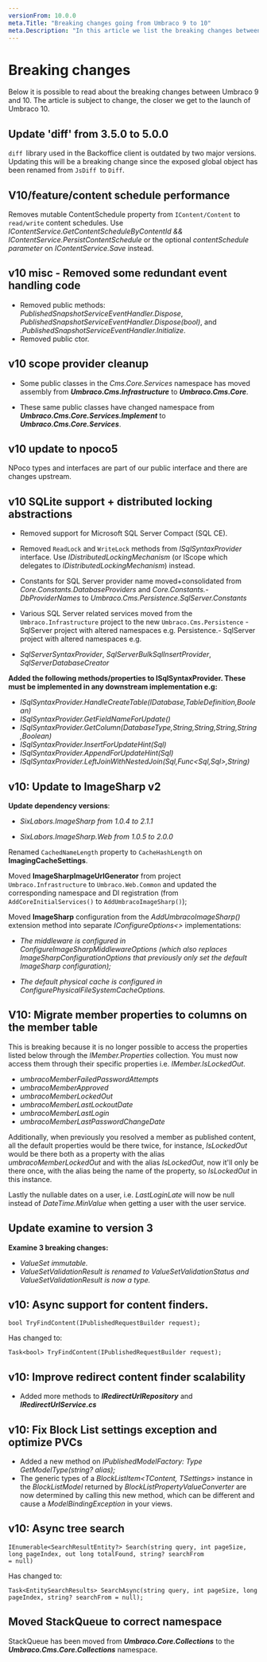 ```yaml
---
versionFrom: 10.0.0
meta.Title: "Breaking changes going from Umbraco 9 to 10"
meta.Description: "In this article we list the breaking changes between Umbraco 9 and 10"
---
```


# Breaking changes

Below it is possible to read about the breaking changes between Umbraco 9 and 10.
The article is subject to change, the closer we get to the launch of Umbraco 10.

## Update 'diff' from 3.5.0 to 5.0.0

`diff `library used in the Backoffice client is outdated by two major versions. Updating this will be a breaking change since the exposed global object has been renamed from `JsDiff `to `Diff`.

## V10/feature/content schedule performance

Removes mutable ContentSchedule property from `IContent/Content` to `read/write` content schedules. Use _IContentService.GetContentScheduleByContentId && IContentService.PersistContentSchedule_ or the optional _contentSchedule parameter_ on _IContentService.Save_ instead.

## v10 misc - Removed some redundant event handling code

- Removed public methods: _PublishedSnapshotServiceEventHandler.Dispose_, _PublishedSnapshotServiceEventHandler.Dispose(bool)_, and _.PublishedSnapshotServiceEventHandler.Initialize_.
- Removed public ctor.

## v10 scope provider cleanup

- Some public classes in the _Cms.Core.Services_ namespace has moved assembly from **_Umbraco.Cms.Infrastructure_** to **_Umbraco.Cms.Core_**.

- These same public classes have changed namespace from **_Umbraco.Cms.Core.Services.Implement_** to **_Umbraco.Cms.Core.Services_**.

## v10 update to npoco5

NPoco types and interfaces are part of our public interface and there are changes upstream.

## v10 SQLite support + distributed locking abstractions

- Removed support for Microsoft SQL Server Compact (SQL CE).

- Removed `ReadLock` and `WriteLock` methods from _ISqlSyntaxProvider_ interface. Use  _IDistributedLockingMechanism_ (or IScope which delegates to _IDistributedLockingMechanism_) instead.

- Constants for SQL Server provider name moved+consolidated from _Core.Constants.DatabaseProviders_ and _Core.Constants.-DbProviderNames_ to _Umbraco.Cms.Persistence.SqlServer.Constants_

- Various SQL Server related services moved from the `Umbraco.Infrastructure` project to the new `Umbraco.Cms.Persistence` - SqlServer project with altered namespaces e.g.
Persistence.- SqlServer project with altered namespaces e.g.

- _SqlServerSyntaxProvider_, _SqlServerBulkSqlInsertProvider_, _SqlServerDatabaseCreator_

**Added the following methods/properties to ISqlSyntaxProvider. These must be implemented in any downstream implementation e.g:**

- _ISqlSyntaxProvider.HandleCreateTable(IDatabase,TableDefinition,Boolean)_
- _ISqlSyntaxProvider.GetFieldNameForUpdate()_
- _ISqlSyntaxProvider.GetColumn(DatabaseType,String,String,String,String,Boolean)_
- _ISqlSyntaxProvider.InsertForUpdateHint(Sql)_
- _ISqlSyntaxProvider.AppendForUpdateHint(Sql)_
- _ISqlSyntaxProvider.LeftJoinWithNestedJoin(Sql,Func<Sql,Sql>,String)_

## v10: Update to ImageSharp v2

**Update dependency versions**:

- _SixLabors.ImageSharp from 1.0.4 to 2.1.1_

- _SixLabors.ImageSharp.Web from 1.0.5 to 2.0.0_

Renamed `CachedNameLength` property to `CacheHashLength` on **ImagingCacheSettings**.

Moved **ImageSharpImageUrlGenerator** from project `Umbraco.Infrastructure` to `Umbraco.Web.Common` and updated the corresponding namespace and DI registration (from `AddCoreInitialServices()` to `AddUmbracoImageSharp()`);

Moved **ImageSharp** configuration from the _AddUmbracoImageSharp()_ extension method into separate _IConfigureOptions<>_ implementations:

- _The middleware is configured in ConfigureImageSharpMiddlewareOptions (which also replaces ImageSharpConfigurationOptions that previously only set the default ImageSharp configuration);_

- _The default physical cache is configured in ConfigurePhysicalFileSystemCacheOptions._

## V10: Migrate member properties to columns on the member table

This is breaking because it is no longer possible to access the properties listed below through the _IMember.Properties_ collection. You must now access them through their specific properties i.e. _IMember.IsLockedOut_.

- _umbracoMemberFailedPasswordAttempts_
- _umbracoMemberApproved_
- _umbracoMemberLockedOut_
- _umbracoMemberLastLockoutDate_
- _umbracoMemberLastLogin_
- _umbracoMemberLastPasswordChangeDate_

Additionally, when previously you resolved a member as published content, all the default properties would be there twice, for instance, _IsLockedOut_ would be there both as a property with the alias _umbracoMemberLockedOut_ and with the alias _IsLockedOut_, now it'll only be there once, with the alias being the name of the property, so _IsLockedOut_ in this instance.

Lastly the nullable dates on a user, i.e. _LastLoginLate_ will now be null instead of _DateTime.MinValue_ when getting a user with the user service.

## Update examine to version 3

**Examine 3 breaking changes:**

- _ValueSet immutable._
- _ValueSetValidationResult is renamed to ValueSetValidationStatus and ValueSetValidationResult is now a type._

## v10: Async support for content finders.

```CSharp
bool TryFindContent(IPublishedRequestBuilder request);
```

Has changed to:

```CSharp
Task<bool> TryFindContent(IPublishedRequestBuilder request);
```

## v10: Improve redirect content finder scalability

- Added more methods to **_IRedirectUrlRepository_** and **_IRedirectUrlService.cs_**

## v10: Fix Block List settings exception and optimize PVCs

- Added a new method on _IPublishedModelFactory: Type GetModelType(string? alias);_
- The generic types of a _BlockListItem<TContent, TSettings>_ instance in the _BlockListModel_ returned by _BlockListPropertyValueConverter_ are now determined by calling this new method, which can be different and cause a _ModelBindingException_ in your views.

## v10: Async tree search

```CSharp
IEnumerable<SearchResultEntity?> Search(string query, int pageSize, long pageIndex, out long totalFound, string? searchFrom 
= null)
```

Has changed to:

```CSharp
Task<EntitySearchResults> SearchAsync(string query, int pageSize, long pageIndex, string? searchFrom = null);
```

## Moved StackQueue to correct namespace

StackQueue has been moved from **_Umbraco.Core.Collections_** to the **_Umbraco.Cms.Core.Collections_** namespace.

<!--
Missing information about the breaking changes:

## Implement IOptionsMonitor or IOptionsSnapshot instead of IOptions

## 11269: Make sure TemplateId is set correctly from cache

## v10: Make language name editable

## Dependancy Update: Switch to Serilog.Expressions away from deprecated Serilog.Filters.Expressions

## V10: Move core services to core project 
## Update to .NET6 and ASP.NET Core 6

-->